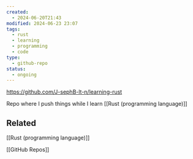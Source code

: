 ```yaml
---
created:
  - 2024-06-20T21:43
modified: 2024-06-23 23:07
tags:
  - rust
  - learning
  - programming
  - code
type:
  - github-repo
status:
  - ongoing
---
```

https://github.com/J-sephB-lt-n/learning-rust

Repo where I push things while I learn [[Rust (programming language)]]
## Related 

[[Rust (programming language)]]

[[GitHub Repos]]